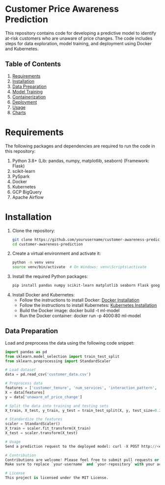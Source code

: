 # Customer Price Awareness Prediction
This repository contains code for developing a predictive model to identify at-risk customers who are unaware of price changes. The code includes steps for data exploration, model training, and deployment using Docker and Kubernetes.
## Table of Contents
1. [Requirements](#requirements)
2. [Installation](#installation)
3. [Data Preparation](#data-preparation)
4. [Model Training](#model-training)
5. [Containerization](#containerization)
6. [Deployment](#deployment)
7. [Usage](#usage)
8. [Charts](#charts)

# Requirements
The following packages and dependencies are required to run the code in this repository:
1. Python 3.8+ (Lib: pandas, numpy,  matplotlib, seaborn) (Framework: Flask)
2. scikit-learn
3. PySpark
4. Docker
5. Kubernetes
6. GCP BigQuery
7. Apache Airflow

# Installation
1. Clone the repository:
    ```bash
    git clone https://github.com/yourusername/customer-awareness-prediction.git
    cd customer-awareness-prediction
    ```
2. Create a virtual environment and activate it:
    ```bash
    python -m venv venv
    source venv/bin/activate  # On Windows: venv\Scripts\activate
    ```
3. Install the required Python packages:
    ```bash
    pip install pandas numpy scikit-learn matplotlib seaborn Flask google-cloud-bigquery apache-airflow great-expectations pyspark
    ```
4. Install Docker and Kubernetes:
    - Follow the instructions to install Docker: [Docker Installation](https://docs.docker.com/get-docker/)
    - Follow the instructions to install Kubernetes: [Kubernetes Installation](https://kubernetes.io/docs/setup/)
    - Build the Docker image: docker build -t ml-model
    - Run the Docker container: docker run -p 4000:80 ml-model

## Data Preparation
Load and preprocess the data using the following code snippet:
```python
import pandas as pd
from sklearn.model_selection import train_test_split
from sklearn.preprocessing import StandardScaler

# Load dataset
data = pd.read_csv('customer_data.csv')

# Preprocess data
features = ['customer_tenure', 'num_services', 'interaction_pattern', 'sms_engagement']
X = data[features]
y = data['unaware_of_price_change']

# Split the data into training and testing sets
X_train, X_test, y_train, y_test = train_test_split(X, y, test_size=0.2, random_state=42)

# Standardize the features
scaler = StandardScaler()
X_train = scaler.fit_transform(X_train)
X_test = scaler.transform(X_test)

# Usage 
Send a prediction request to the deployed model: curl -X POST http://<external-ip>/predict -H "Content-Type: application/json" -d '{"features": [0.5, 1, 0.8, 0.3]}'

# Contribution
Contributions are welcome! Please feel free to submit pull requests or open issues for any improvements or bug fixes.
Make sure to replace `your-username` and `your-repository` with your actual GitHub username and repository name. Additionally, include a `LICENSE` file in your repository with the appropriate license text.

# License
This project is licensed under the MIT License.
